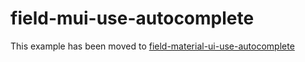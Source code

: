 # field-mui-use-autocomplete

This example has been moved to [field-material-ui-use-autocomplete](../../.././field-material-ui-use-autocomplete)
